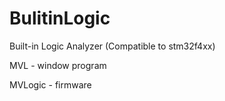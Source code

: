 # BulitinLogic
Built-in Logic Analyzer (Compatible to stm32f4xx)

MVL - window program

MVLogic - firmware
